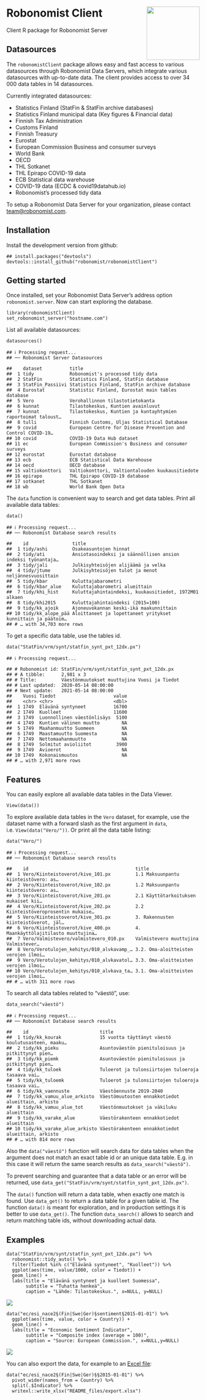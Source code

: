 
# Robonomist Client <a href='https://robonomist.com'><img src='man/figures/logo.png' align="right" height="138.5" /></a>

Client R package for Robonomist Server

## Datasources

The `robonomistClient` package allows easy and fast access to various
datasources through Robonomist Data Servers, which integrate various
datasources with up-to-date data. The client provides access to over 34
000 data tables in 14 datasources.

Currently integrated datasources:

-   Statistics Finland (StatFin & StatFin archive databases)
-   Statistics Finland municipal data (Key figures & Financial data)
-   Finnish Tax Administration
-   Customs Finland
-   Finnish Treasury
-   Eurostat
-   European Commission Business and consumer surveys
-   World Bank
-   OECD
-   THL Sotkanet
-   THL Epirapo COVID-19 data
-   ECB Statistical data warehouse
-   COVID-19 data (ECDC & covid19datahub.io)
-   Robonomist’s processed tidy data

To setup a Robonomist Data Server for your organization, please contact
<a href="mailto:team@robonomist.com" class="email">team@robonomist.com</a>.

## Installation

Install the development version from github:

    ## install.packages("devtools")
    devtools::install_github("robonomist/robonomistClient")

## Getting started

Once installed, set your Robonomist Data Server’s address option
`robonomist.server`. Now can start exploring the database.

    library(robonomistClient)
    set_robonomist_server("hostname.com")

List all available datasources:

    datasources()

    ## ℹ Processing request...                       
    ## ── Robonomist Server Datasources

    ##    dataset          title                                                       
    ##  1 tidy             Robonomist's processed tidy data                            
    ##  2 StatFin          Statistics Finland, StatFin database                        
    ##  3 StatFin_Passiivi Statistics Finland, StatFin archive database                
    ##  4 Eurostat         Statistic Finland, Eurostat main tables database            
    ##  5 Vero             Verohallinnon tilastotietokanta                             
    ##  6 kunnat           Tilastokeskus, Kuntien avainluvut                           
    ##  7 kunnat           Tilastokeskus, Kuntien ja kuntayhtymien raportoimat taloust…
    ##  8 tulli            Finnish Customs, Uljas Statistical Database                 
    ##  9 covid            European Centre for Disease Prevention and Control COVID-19…
    ## 10 covid            COVID-19 Data Hub dataset                                   
    ## 11 ec               European Commission's Business and consumer surveys         
    ## 12 eurostat         Eurostat database                                           
    ## 13 ecb              ECB Statistical Data Warehouse                              
    ## 14 oecd             OECD database                                               
    ## 15 valtiokonttori   Valtiokonttori, Valtiontalouden kuukausitiedote             
    ## 16 epirapo          THL Epirapo COVID-19 database                               
    ## 17 sotkanet         THL Sotkanet                                                
    ## 18 wb               World Bank Open Data

The `data` function is convenient way to search and get data tables.
Print all available data tables:

    data()

    ## ℹ Processing request...                       
    ## ── Robonomist Database search results

    ##    id                title                                                      
    ##  1 tidy/ashi         Osakeasuntojen hinnat                                      
    ##  2 tidy/ati          Ansiotasoindeksi ja säännöllisen ansion indeksi työnantaja…
    ##  3 tidy/jali         Julkisyhteisöjen alijäämä ja velka                         
    ##  4 tidy/jtume        Julkisyhteisöjen tulot ja menot neljännesvuosittain        
    ##  5 tidy/kbar         Kuluttajabarometri                                         
    ##  6 tidy/kbar_alue    Kuluttajabarometri alueittain                              
    ##  7 tidy/khi_hist     Kuluttajahintaindeksi, kuukausitiedot, 1972M01 alkaen      
    ##  8 tidy/khi2015      Kuluttajahintaindeksi (2015=100)                           
    ##  9 tidy/kk_ajoik     Ajoneuvokannan keski-ikä maakunnittain                     
    ## 10 tidy/kk_alope_pää Aloittaneet ja lopettaneet yritykset kunnittain ja päätoim…
    ## # … with 34,703 more rows

To get a specific data table, use the tables id.

    data("StatFin/vrm/synt/statfin_synt_pxt_12dx.px")

    ## ℹ Processing request...

    ## # Robonomist id: StatFin/vrm/synt/statfin_synt_pxt_12dx.px
    ## # A tibble:      2,981 x 3
    ## # Title:         Väestönmuutokset muuttujina Vuosi ja Tiedot
    ## # Last updated:  2020-05-14 08:00:00
    ## # Next update:   2021-05-14 08:00:00
    ##    Vuosi Tiedot                     value
    ##    <chr> <chr>                      <dbl>
    ##  1 1749  Elävänä syntyneet          16700
    ##  2 1749  Kuolleet                   11600
    ##  3 1749  Luonnollinen väestönlisäys  5100
    ##  4 1749  Kuntien välinen muutto        NA
    ##  5 1749  Maahanmuutto Suomeen          NA
    ##  6 1749  Maastamuutto Suomesta         NA
    ##  7 1749  Nettomaahanmuutto             NA
    ##  8 1749  Solmitut avioliitot         3900
    ##  9 1749  Avioerot                      NA
    ## 10 1749  Kokonaismuutos                NA
    ## # … with 2,971 more rows

## Features

You can easily explore all available data tables in the Data Viewer.

    View(data())

To explore available data tables in the `Vero` dataset, for example, use
the dataset name with a forward slash as the first argument in `data`,
i.e. `View(data("Vero/"))`. Or print all the data table listing:

    data("Vero/")

    ## ℹ Processing request...                       
    ## ── Robonomist Database search results

    ##    id                                       title                               
    ##  1 Vero/Kiinteistoverot/kive_101.px         1.1 Maksuunpantu kiinteistövero: as…
    ##  2 Vero/Kiinteistoverot/kive_102.px         1.2 Maksuunpantu kiinteistövero: as…
    ##  3 Vero/Kiinteistoverot/kive_201.px         2.1 Käyttötarkoituksen mukaiset kii…
    ##  4 Vero/Kiinteistoverot/kive_202.px         2.2 Kiinteistöveroprosentin mukaise…
    ##  5 Vero/Kiinteistoverot/kive_301.px         3. Rakennusten kiinteistöverot, jäl…
    ##  6 Vero/Kiinteistoverot/kive_400.px         4. Maankäyttölajitilasto muuttujina…
    ##  7 Vero/Valmistevero/valmistevero_010.px    Valmistevero muuttujina Valmistever…
    ##  8 Vero/Verotulojen_kehitys/010_alvkavamp_… 3.2. Oma-aloitteisten verojen ilmoi…
    ##  9 Vero/Verotulojen_kehitys/010_alvkavatol… 3.3. Oma-aloitteisten verojen ilmoi…
    ## 10 Vero/Verotulojen_kehitys/010_alvkava_ta… 3.1. Oma-aloitteisten verojen ilmoi…
    ## # … with 311 more rows

To search all data tables related to “väestö”, use:

    data_search("väestö")

    ## ℹ Processing request...                       
    ## ── Robonomist Database search results

    ##    id                          title                                            
    ##  1 tidy/kk_kourak              15 vuotta täyttänyt väestö koulutusasteen, maaku…
    ##  2 tidy/kk_pieku               Asuntoväestön pienituloisuus ja pitkittynyt pien…
    ##  3 tidy/kk_piemk               Asuntoväestön pienituloisuus ja pitkittynyt pien…
    ##  4 tidy/kk_tuloek              Tuloerot ja tulonsiirtojen tuloeroja tasaava vai…
    ##  5 tidy/kk_tuloemk             Tuloerot ja tulonsiirtojen tuloeroja tasaava vai…
    ##  6 tidy/kk_vaennuste           Väestöennuste 2019-2040                          
    ##  7 tidy/kk_vamuu_alue_arkisto  Väestömuutosten ennakkotiedot alueittain, arkisto
    ##  8 tidy/kk_vamuu_alue_tot      Väestönmuutokset ja väkiluku alueittain          
    ##  9 tidy/kk_varake_alue         Väestörakenteen ennakkotiedot alueittain         
    ## 10 tidy/kk_varake_alue_arkisto Väestörakenteen ennakkotiedot alueittain, arkisto
    ## # … with 814 more rows

Also the `data("väestö")` function will search data for data tables when
the argument does not match an exact table id or an unique data table.
E.g. in this case it will return the same search results as
`data_search("väestö")`.

To prevent searching and guarantee that a data table or an error will be
returned, use `data_get("StatFin/vrm/synt/statfin_synt_pxt_12dx.px")`.

The `data()` function will return a data table, when exactly one match
is found. Use `data_get()` to return a data table for a given table id.
The function `data()` is meant for exploration, and in production
settings it is better to use `data_get()`. The function `data_search()`
allows to search and return matching table ids, without downloading
actual data.

## Examples

    data("StatFin/vrm/synt/statfin_synt_pxt_12dx.px") %>%
      robonomist::tidy_auto() %>%
      filter(Tiedot %in% c("Elävänä syntyneet", "Kuolleet")) %>%
      ggplot(aes(time, value/1000, color = Tiedot)) +
      geom_line() +
      labs(title = "Elävänä syntyneet ja kuolleet Suomessa",
           subtitle = "Tuhatta henkeä",
           caption = "Lähde: Tilastokeskus.", x=NULL, y=NULL)

![](README_files/figure-gfm/unnamed-chunk-10-1.png)<!-- -->

    data("ec/esi_nace2§(Fin|Swe|Ger)§sentiment§2015-01-01") %>%
      ggplot(aes(time, value, color = Country)) +
      geom_line() +
      labs(title = "Economic Sentiment Indicator",
           subtitle = "Composite index (average = 100)",
           caption = "Source: European Commission.", x=NULL,y=NULL)

![](README_files/figure-gfm/unnamed-chunk-11-1.png)<!-- -->

You can also export the data, for example to an [Excel
file](../../raw/main/README_files/export.xlsx):

    data("ec/esi_nace2§(Fin|Swe|Ger)§§2015-01-01") %>%
      pivot_wider(names_from = Country) %>%
      split(.$Indicator) %>%
      writexl::write_xlsx("README_files/export.xlsx")

